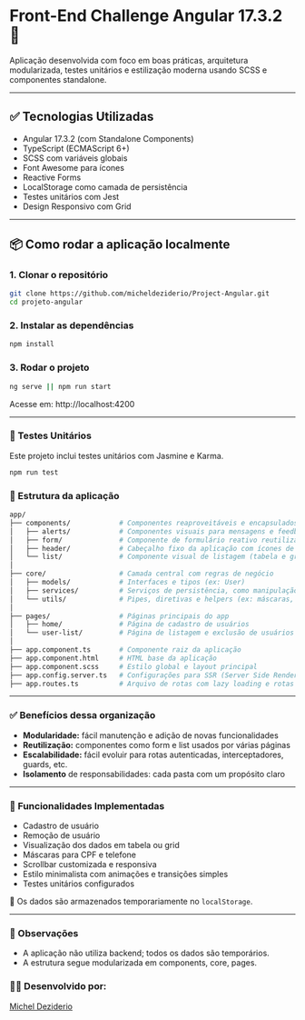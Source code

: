 # Front-End Challenge Angular 17.3.2 🚀

Aplicação desenvolvida com foco em boas práticas, arquitetura modularizada, testes unitários e estilização moderna usando SCSS e componentes standalone.

---

## ✅ Tecnologias Utilizadas

- Angular 17.3.2 (com Standalone Components)
- TypeScript (ECMAScript 6+)
- SCSS com variáveis globais
- Font Awesome para ícones
- Reactive Forms
- LocalStorage como camada de persistência
- Testes unitários com Jest
- Design Responsivo com Grid

---

## 📦 Como rodar a aplicação localmente

### 1. Clonar o repositório

```bash
git clone https://github.com/micheldeziderio/Project-Angular.git
cd projeto-angular
```

### 2. Instalar as dependências
```bash
npm install
```

### 3. Rodar o projeto
```bash
ng serve || npm run start
```

Acesse em: http://localhost:4200

---
### 🧪 Testes Unitários

Este projeto inclui testes unitários com Jasmine e Karma.
```bash
npm run test
```

### 🧩 Estrutura da aplicação
```bash
app/
├── components/            # Componentes reaproveitáveis e encapsulados
│   ├── alerts/            # Componentes visuais para mensagens e feedbacks (ex: toast, alertas)
│   ├── form/              # Componente de formulário reativo reutilizável (criação e caso precise de umaedição)
│   ├── header/            # Cabeçalho fixo da aplicação com ícones de navegação
│   └── list/              # Componente visual de listagem (tabela e grid)
│
├── core/                  # Camada central com regras de negócio
│   ├── models/            # Interfaces e tipos (ex: User)
│   ├── services/          # Serviços de persistência, como manipulação de localStorage
│   └── utils/             # Pipes, diretivas e helpers (ex: máscaras, validação simples, formatação)
│
├── pages/                 # Páginas principais do app
│   ├── home/              # Página de cadastro de usuários
│   └── user-list/         # Página de listagem e exclusão de usuários
│
├── app.component.ts       # Componente raiz da aplicação
├── app.component.html     # HTML base da aplicação
├── app.component.scss     # Estilo global e layout principal
├── app.config.server.ts   # Configurações para SSR (Server Side Rendering) se necessário
├── app.routes.ts          # Arquivo de rotas com lazy loading e rotas standalone
```
---

### ✅ Benefícios dessa organização
- **Modularidade:** fácil manutenção e adição de novas funcionalidades
- **Reutilização:** componentes como form e list usados por várias páginas
- **Escalabilidade:** fácil evoluir para rotas autenticadas, interceptadores, guards, etc.
- **Isolamento** de responsabilidades: cada pasta com um propósito claro

---
### 🔧 Funcionalidades Implementadas

- Cadastro de usuário
- Remoção de usuário
- Visualização dos dados em tabela ou grid
- Máscaras para CPF e telefone
- Scrollbar customizada e responsiva
- Estilo minimalista com animações e transições simples
- Testes unitários configurados

📌 Os dados são armazenados temporariamente no `localStorage`.

---
### 📝 Observações

- A aplicação não utiliza backend; todos os dados são temporários.
- A estrutura segue modularizada em components, core, pages.

### 👨‍💻 Desenvolvido por:
[Michel Deziderio](https://github.com/MichelDeziderio)

